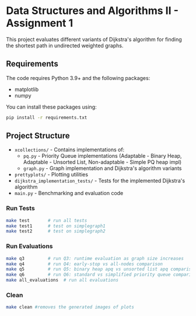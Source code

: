 # Data Structures and Algorithms II - Assignment 1

This project evaluates different variants of Dijkstra's algorithm for finding the shortest path in undirected weighted graphs.

## Requirements

The code requires Python 3.9+ and the following packages:

- matplotlib
- numpy

You can install these packages using:

```bash
pip install -r requirements.txt
```

## Project Structure

- `xcollections/` - Contains implementations of:
  - `pq.py` - Priority Queue implementations (Adaptable - Binary Heap,
    Adaptable - Unsorted List, Non-adaptable - Simple PQ heap impl)
  - `graph.py` - Graph implementation and Dijkstra's algorithm variants
- `prettyplots/` - Plotting utilities
- `dijkstra_implementation_tests/` - Tests for the implemented Dijkstra's algorithm
- `main.py` - Benchmarking and evaluation code

### Run Tests

```bash
make test       # run all tests
make test1      # test on simplegraph1
make test2      # test on simplegraph2
```

### Run Evaluations

```bash
make q3         # run Q3: runtime evaluation as graph size increases
make q4         # run Q4: early-stop vs all-nodes comparison
make q5         # run Q5: binary heap apq vs unsorted list apq comparison
make q6         # run Q6: standard vs simplified priority queue comparison
make all_evaluations  # run all evaluations
```

### Clean

```bash
make clean #removes the generated images of plots
```

